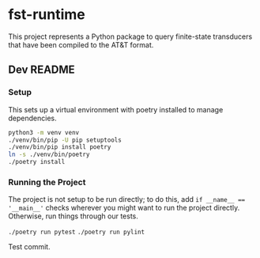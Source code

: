 # fst-runtime

This project represents a Python package to query finite-state transducers that have been compiled to the AT&T format.


## Dev README

### Setup

This sets up a virtual environment with poetry installed to manage dependencies.

```bash
python3 -m venv venv
./venv/bin/pip -U pip setuptools
./venv/bin/pip install poetry
ln -s ./venv/bin/poetry
./poetry install
```

### Running the Project

The project is not setup to be run directly; to do this, add `if __name__ == '__main__'` checks wherever you might want
to run the project directly. Otherwise, run things through our tests.

`./poetry run pytest`
`./poetry run pylint`

Test commit.